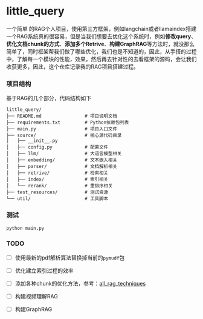 # little_query
一个简单 的RAG个人项目，使用第三方框架，例如langchain或者llamaindex搭建一个RAG系统真的很容易，但是当我们想要去优化这个系统时，例如**修改query**、**优化文档chunk的方式**、**添加多个Retrive**、**构建GraphRAG**等方法时，就没那么简单了，同时框架帮我们做了哪些优化，我们也是不知道的，因此，从手搭的过程中，了解每一个模块的性能，效果，然后再去针对性的去看框架的源码，会让我们收获更多，因此，这个仓库记录我的RAG项目搭建过程。

### 项目结构

基于RAG的几个部分，代码结构如下

```
little_query/
├── README.md                # 项目说明文档
├── requirements.txt         # Python依赖包列表
├── main.py                  # 项目入口文件
├── source/                  # 核心源代码目录
│   ├── __init__.py
│   ├── config.py            # 配置文件
│   ├── llm/                 # 大语言模型相关
│   ├── embedding/           # 文本嵌入相关
│   ├── parser/              # 文档解析相关
│   ├── retrive/             # 检索相关
│   ├── index/               # 索引相关
│   └── rerank/              # 重排序相关
├── test_resources/          # 测试资源
└── util/                    # 工具脚本
```

### 测试
```bash
python main.py
```

### TODO
- [ ] 使用最新的pdf解析算法替换掉当前的`pymudf`包
- [ ] 优化建立索引过程的效率
- [ ] 添加各种chunk的优化方法，参考：[all_rag_techniques](https://github.com/FareedKhan-dev/all-rag-techniques?tab=readme-ov-file)
- [ ] 构建视频理解RAG
- [ ] 构建GraphRAG

